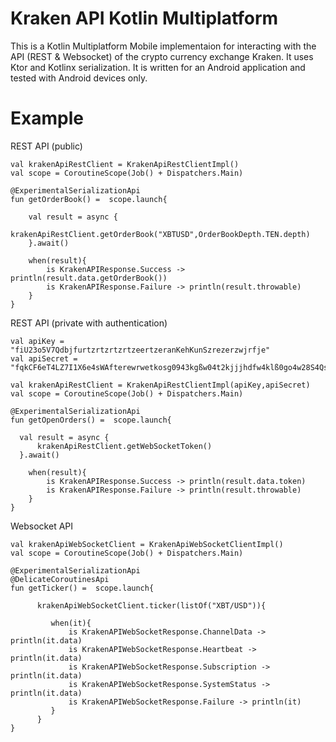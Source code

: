 # Kraken API Kotlin Multiplatform

This is a Kotlin Multiplatform Mobile implementaion for interacting with the API (REST & Websocket) of the crypto currency exchange Kraken. It uses Ktor and Kotlinx serialization.
It is written for an Android application and tested with Android devices only.

# Example

REST API (public)

    val krakenApiRestClient = KrakenApiRestClientImpl()
    val scope = CoroutineScope(Job() + Dispatchers.Main)

    @ExperimentalSerializationApi
    fun getOrderBook() =  scope.launch{

        val result = async {
            krakenApiRestClient.getOrderBook("XBTUSD",OrderBookDepth.TEN.depth)
        }.await()

        when(result){
            is KrakenAPIResponse.Success -> println(result.data.getOrderBook())
            is KrakenAPIResponse.Failure -> println(result.throwable)
        }
    }
    
REST API (private with authentication)

    val apiKey = "fiU23o5V7QdbjfurtzrtzrtzrtzeertzeranKehKunSzrezerzwjrfje"
    val apiSecret = "fqkCF6eT4LZ7I1X6e4sWAfterewrwetkosg0943kgßw04t2kjjjhdfw4klß0go4w28S4QsqpCAy7lhc3MtIfzA=="

    val krakenApiRestClient = KrakenApiRestClientImpl(apiKey,apiSecret)
    val scope = CoroutineScope(Job() + Dispatchers.Main)
    
    @ExperimentalSerializationApi
    fun getOpenOrders() =  scope.launch{

      val result = async {
          krakenApiRestClient.getWebSocketToken()
      }.await()

        when(result){
            is KrakenAPIResponse.Success -> println(result.data.token)
            is KrakenAPIResponse.Failure -> println(result.throwable)
        }
    }
    
Websocket API

    val krakenApiWebSocketClient = KrakenApiWebSocketClientImpl()
    val scope = CoroutineScope(Job() + Dispatchers.Main)
    
    @ExperimentalSerializationApi
    @DelicateCoroutinesApi
    fun getTicker() =  scope.launch{
    
          krakenApiWebSocketClient.ticker(listOf("XBT/USD")){

             when(it){
                 is KrakenAPIWebSocketResponse.ChannelData -> println(it.data)
                 is KrakenAPIWebSocketResponse.Heartbeat -> println(it.data)
                 is KrakenAPIWebSocketResponse.Subscription -> println(it.data)
                 is KrakenAPIWebSocketResponse.SystemStatus -> println(it.data)
                 is KrakenAPIWebSocketResponse.Failure -> println(it)
             }
          }
    }
